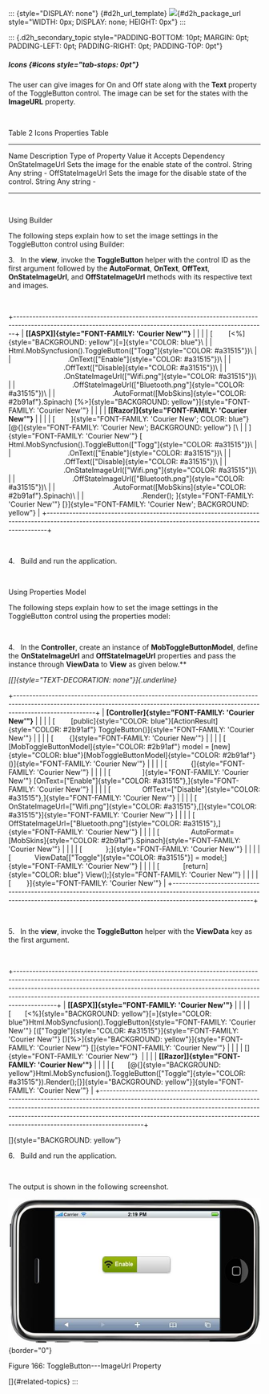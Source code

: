 ::: {style="DISPLAY: none"}
[](ms-xhelp:///?Id=d2h_url_template){#d2h_url_template} ![](!package_url!){#d2h_package_url style="WIDTH: 0px; DISPLAY: none; HEIGHT: 0px"}
:::

::: {.d2h_secondary_topic style="PADDING-BOTTOM: 10pt; MARGIN: 0pt; PADDING-LEFT: 0pt; PADDING-RIGHT: 0pt; PADDING-TOP: 0pt"}
##### Icons {#icons style="tab-stops: 0pt"}

The user can give images for On and Off state along with the **Text** property of the ToggleButton control. The image can be set for the states with the **ImageURL** property.

 

Table 2 Icons Properties Table

  ------------------ ------------------------------------------------------ ------------------ ------------------ ------------
  Name               Description                                            Type of Property   Value it Accepts   Dependency
  OnStateImageUrl    Sets the image for the enable state of the control.    String             Any string         \-
  OffStateImageUrl   Sets the image for the disable state of the control.   String             Any string         \-
  ------------------ ------------------------------------------------------ ------------------ ------------------ ------------

 

Using Builder

The following steps explain how to set the image settings in the ToggleButton control using Builder:

3.   In the **view**, invoke the **ToggleButton** helper with the control ID as the first argument followed by the **AutoFormat**, **OnText**, **OffText**, **OnStateImageUrl**, and **OffStateImageUrl** methods with its respective text and images.

 

+------------------------------------------------------------------------------------------------------------------------------------------------------------+
| **[\[ASPX\]]{style="FONT-FAMILY: 'Courier New'"}**                                                                                                         |
|                                                                                                                                                            |
| [        [\<%]{style="BACKGROUND: yellow"}[=]{style="COLOR: blue"}\                                                                                        |
|         Html.MobSyncfusion().ToggleButton([\"Togg\"]{style="COLOR: #a31515"})\                                                                             |
|                             .OnText([\"Enable\"]{style="COLOR: #a31515"})\                                                                                 |
|                             .OffText([\"Disable]{style="COLOR: #a31515"})\                                                                                 |
|                             .OnStateImageUrl([\"Wifi.png\"]{style="COLOR: #a31515"})\                                                                      |
|                             .OffStateImageUrl([\"Bluetooth.png\"]{style="COLOR: #a31515"})\                                                                |
|                             .AutoFormat([MobSkins]{style="COLOR: #2b91af"}.Spinach) [%\>]{style="BACKGROUND: yellow"}]{style="FONT-FAMILY: 'Courier New'"} |
|                                                                                                                                                            |
| **[\[Razor\]]{style="FONT-FAMILY: 'Courier New'"}**                                                                                                        |
|                                                                                                                                                            |
| [        ]{style="FONT-FAMILY: 'Courier New'; COLOR: blue"} [\@{]{style="FONT-FAMILY: 'Courier New'; BACKGROUND: yellow"} [\                               |
| ]{style="FONT-FAMILY: 'Courier New'"} [        Html.MobSyncfusion().ToggleButton([\"Togg\"]{style="COLOR: #a31515"})\                                      |
|                             .OnText([\"Enable\"]{style="COLOR: #a31515"})\                                                                                 |
|                             .OffText([\"Disable]{style="COLOR: #a31515"})\                                                                                 |
|                             .OnStateImageUrl([\"Wifi.png\"]{style="COLOR: #a31515"})\                                                                      |
|                             .OffStateImageUrl([\"Bluetooth.png\"]{style="COLOR: #a31515"})\                                                                |
|                             .AutoFormat([MobSkins]{style="COLOR: #2b91af"}.Spinach)\                                                                       |
|                             .Render(); ]{style="FONT-FAMILY: 'Courier New'"} [}]{style="FONT-FAMILY: 'Courier New'; BACKGROUND: yellow"}                   |
+------------------------------------------------------------------------------------------------------------------------------------------------------------+

 

4.   Build and run the application.

 

Using Properties Model

The following steps explain how to set the image settings in the ToggleButton control using the properties model:

 

4.   In the **Controller**, create an instance of **MobToggleButtonModel**, define the **OnStateImageUrl** and **OffStateImageUrl** properties and pass the instance through **ViewData** to **View** as given below.**

*[[]{style="TEXT-DECORATION: none"}]{.underline}*  

+-------------------------------------------------------------------------------------------------------------------------------------------------------------------------------------+
| **[Controller]{style="FONT-FAMILY: 'Courier New'"}**                                                                                                                                |
|                                                                                                                                                                                     |
| [        [public]{style="COLOR: blue"}[ActionResult]{style="COLOR: #2b91af"} ToggleButton()]{style="FONT-FAMILY: 'Courier New'"}                                                    |
|                                                                                                                                                                                     |
| [        {]{style="FONT-FAMILY: 'Courier New'"}                                                                                                                                     |
|                                                                                                                                                                                     |
| [            [MobToggleButtonModel]{style="COLOR: #2b91af"} model = [new]{style="COLOR: blue"}[MobToggleButtonModel]{style="COLOR: #2b91af"}()]{style="FONT-FAMILY: 'Courier New'"} |
|                                                                                                                                                                                     |
| [            {]{style="FONT-FAMILY: 'Courier New'"}                                                                                                                                 |
|                                                                                                                                                                                     |
| [                ]{style="FONT-FAMILY: 'Courier New'"} [OnText=[\"Enable\"]{style="COLOR: #a31515"},]{style="FONT-FAMILY: 'Courier New'"}                                           |
|                                                                                                                                                                                     |
| [                OffText=[\"Disable\"]{style="COLOR: #a31515"},]{style="FONT-FAMILY: 'Courier New'"}                                                                                |
|                                                                                                                                                                                     |
| [                OnStateImageUrl=[\"Wifi.png\"]{style="COLOR: #a31515"},[]{style="COLOR: #a31515"}]{style="FONT-FAMILY: 'Courier New'"}                                             |
|                                                                                                                                                                                     |
| [                OffStateImageUrl=[\"Bluetooth.png\"]{style="COLOR: #a31515"},]{style="FONT-FAMILY: 'Courier New'"}                                                                 |
|                                                                                                                                                                                     |
| [                AutoFormat=[MobSkins]{style="COLOR: #2b91af"}.Spinach]{style="FONT-FAMILY: 'Courier New'"}                                                                         |
|                                                                                                                                                                                     |
| [            };]{style="FONT-FAMILY: 'Courier New'"}                                                                                                                                |
|                                                                                                                                                                                     |
| [            ViewData\[[\"Toggle\"]{style="COLOR: #a31515"}\] = model;]{style="FONT-FAMILY: 'Courier New'"}                                                                         |
|                                                                                                                                                                                     |
| [            [return]{style="COLOR: blue"} View();]{style="FONT-FAMILY: 'Courier New'"}                                                                                             |
|                                                                                                                                                                                     |
| [        }]{style="FONT-FAMILY: 'Courier New'"}                                                                                                                                     |
+-------------------------------------------------------------------------------------------------------------------------------------------------------------------------------------+

 

5.   In the **view**, invoke the **ToggleButton** helper with the **ViewData** key as the first argument.

 

+-------------------------------------------------------------------------------------------------------------------------------------------------------------------------------------------------------------------------------------------------------------------------------------------------------------------------------------+
| **[\[ASPX\]]{style="FONT-FAMILY: 'Courier New'"}**                                                                                                                                                                                                                                                                                  |
|                                                                                                                                                                                                                                                                                                                                     |
| [       [\<%]{style="BACKGROUND: yellow"}[=]{style="COLOR: blue"}Html.MobSyncfusion().ToggleButton]{style="FONT-FAMILY: 'Courier New'"} [([\"Toggle\"]{style="COLOR: #a31515"}]{style="FONT-FAMILY: 'Courier New'"} [)[%\>]{style="BACKGROUND: yellow"}]{style="FONT-FAMILY: 'Courier New'"} []{style="FONT-FAMILY: 'Courier New'"} |
|                                                                                                                                                                                                                                                                                                                                     |
| []{style="FONT-FAMILY: 'Courier New'"}                                                                                                                                                                                                                                                                                              |
|                                                                                                                                                                                                                                                                                                                                     |
| **[\[Razor\]]{style="FONT-FAMILY: 'Courier New'"}**                                                                                                                                                                                                                                                                                 |
|                                                                                                                                                                                                                                                                                                                                     |
| [       [\@{]{style="BACKGROUND: yellow"}Html.MobSyncfusion().ToggleButton([\"Toggle\"]{style="COLOR: #a31515"}).Render();[}]{style="BACKGROUND: yellow"}]{style="FONT-FAMILY: 'Courier New'"}                                                                                                                                      |
+-------------------------------------------------------------------------------------------------------------------------------------------------------------------------------------------------------------------------------------------------------------------------------------------------------------------------------------+

[]{style="BACKGROUND: yellow"} 

6.   Build and run the application.

 

The output is shown in the following screenshot.

![Description: C:\\Users\\thivyak\\Desktop\\icon.png](ImagesExt/image103_101.jpg){border="0"} 

Figure 166: ToggleButton---ImageUrl Property

[]{#related-topics}
:::
